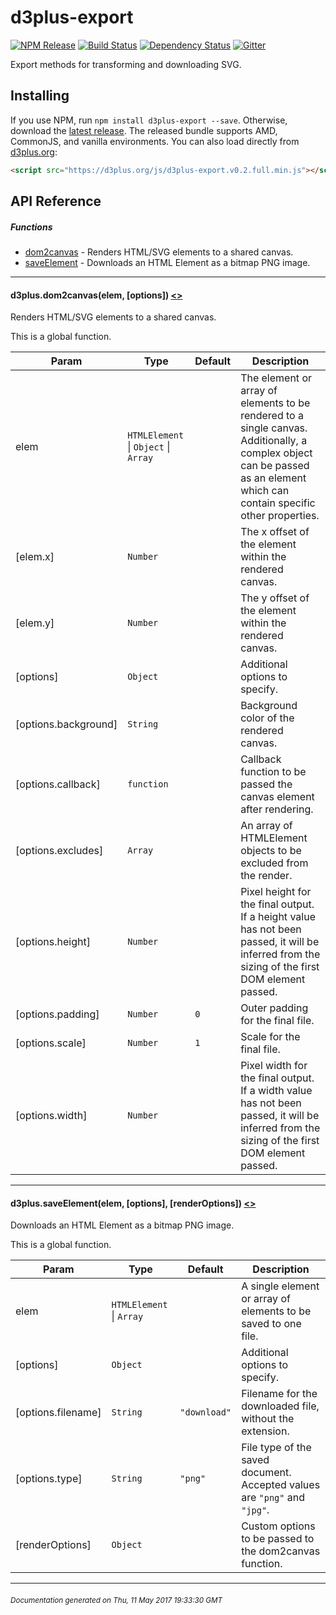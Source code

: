 # d3plus-export

[![NPM Release](http://img.shields.io/npm/v/d3plus-export.svg?style=flat)](https://www.npmjs.org/package/d3plus-export) [![Build Status](https://travis-ci.org/d3plus/d3plus-export.svg?branch=master)](https://travis-ci.org/d3plus/d3plus-export) [![Dependency Status](http://img.shields.io/david/d3plus/d3plus-export.svg?style=flat)](https://david-dm.org/d3plus/d3plus-export) [![Gitter](https://img.shields.io/gitter/room/nwjs/nw.js.svg?style=flat)](https://gitter.im/d3plus/)

Export methods for transforming and downloading SVG.

## Installing

If you use NPM, run `npm install d3plus-export --save`. Otherwise, download the [latest release](https://github.com/d3plus/d3plus-export/releases/latest). The released bundle supports AMD, CommonJS, and vanilla environments. You can also load directly from [d3plus.org](https://d3plus.org):

```html
<script src="https://d3plus.org/js/d3plus-export.v0.2.full.min.js"></script>
```


## API Reference

##### Functions
* [dom2canvas](#dom2canvas) - Renders HTML/SVG elements to a shared canvas.
* [saveElement](#saveElement) - Downloads an HTML Element as a bitmap PNG image.

---

<a name="dom2canvas"></a>
#### d3plus.**dom2canvas**(elem, [options]) [<>](https://github.com/d3plus/d3plus-export/blob/master/src/dom2canvas.js#L20)

Renders HTML/SVG elements to a shared canvas.


This is a global function.


| Param | Type | Default | Description |
| --- | --- | --- | --- |
| elem | <code>HTMLElement</code> \| <code>Object</code> \| <code>Array</code> |  | The element or array of elements to be rendered to a single canvas. Additionally, a complex object can be passed as an element which can contain specific other properties. |
| [elem.x] | <code>Number</code> |  | The x offset of the element within the rendered canvas. |
| [elem.y] | <code>Number</code> |  | The y offset of the element within the rendered canvas. |
| [options] | <code>Object</code> |  | Additional options to specify. |
| [options.background] | <code>String</code> |  | Background color of the rendered canvas. |
| [options.callback] | <code>function</code> |  | Callback function to be passed the canvas element after rendering. |
| [options.excludes] | <code>Array</code> |  | An array of HTMLElement objects to be excluded from the render. |
| [options.height] | <code>Number</code> |  | Pixel height for the final output. If a height value has not been passed, it will be inferred from the sizing of the first DOM element passed. |
| [options.padding] | <code>Number</code> | <code>0</code> | Outer padding for the final file. |
| [options.scale] | <code>Number</code> | <code>1</code> | Scale for the final file. |
| [options.width] | <code>Number</code> |  | Pixel width for the final output. If a width value has not been passed, it will be inferred from the sizing of the first DOM element passed. |

---

<a name="saveElement"></a>
#### d3plus.**saveElement**(elem, [options], [renderOptions]) [<>](https://github.com/d3plus/d3plus-export/blob/master/src/saveElement.js#L12)

Downloads an HTML Element as a bitmap PNG image.


This is a global function.


| Param | Type | Default | Description |
| --- | --- | --- | --- |
| elem | <code>HTMLElement</code> \| <code>Array</code> |  | A single element or array of elements to be saved to one file. |
| [options] | <code>Object</code> |  | Additional options to specify. |
| [options.filename] | <code>String</code> | <code>&quot;download&quot;</code> | Filename for the downloaded file, without the extension. |
| [options.type] | <code>String</code> | <code>&quot;png&quot;</code> | File type of the saved document. Accepted values are `"png"` and `"jpg"`. |
| [renderOptions] | <code>Object</code> |  | Custom options to be passed to the dom2canvas function. |

---

###### <sub>Documentation generated on Thu, 11 May 2017 19:33:30 GMT</sub>
